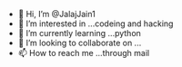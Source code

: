 - 👋 Hi, I’m @JalajJain1
- 👀 I’m interested in ...codeing and hacking 
- 🌱 I’m currently learning ...python
- 💞️ I’m looking to collaborate on ...
- 📫 How to reach me ...through mail 

<!---
JalajJain1/JalajJain1 is a ✨ special ✨ repository because its `README.md` (this file) appears on your GitHub profile.
You can click the Preview link to take a look at your changes.
--->
